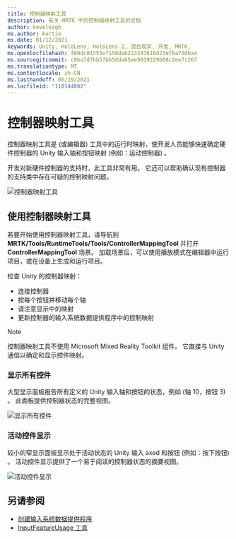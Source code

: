 ```yaml
---
title: 控制器映射工具
description: 有关 MRTK 中的控制器映射工具的文档
author: keveleigh
ms.author: kurtie
ms.date: 01/12/2021
keywords: Unity, HoloLens, HoloLens 2, 混合现实, 开发, MRTK,
ms.openlocfilehash: f00dc01555ef158dab21334761bd23ef6a70dba4
ms.sourcegitcommit: c0ba7d7bb57bb5dda65ee9019229b68c2ee7c267
ms.translationtype: MT
ms.contentlocale: zh-CN
ms.lasthandoff: 05/19/2021
ms.locfileid: "110144082"
---
```

# <a name="controller-mapping-tool"></a>控制器映射工具

控制器映射工具是 (或编辑器) 工具中的运行时映射，使开发人员能够快速确定硬件控制器的 Unity 输入轴和按钮映射 (例如：运动控制器) 。

开发对新硬件控制器的支持时，此工具非常有用。 它还可以帮助确认现有控制器的支持类中存在可疑的控制映射问题。

![控制器映射工具](../images/controller-mapping-tool/ControllerMappingTool.png)

## <a name="using-the-controller-mapping-tool"></a>使用控制器映射工具

若要开始使用控制器映射工具，请导航到 **MRTK/Tools/RuntimeTools/Tools/ControllerMappingTool** 并打开 **ControllerMappingTool** 场景。 加载场景后，可以使用播放模式在编辑器中运行项目，或在设备上生成和运行项目。

检查 Unity 的控制器映射：

- 连接控制器
- 按每个按钮并移动每个轴
- 请注意显示中的映射
- 更新控制器的输入系统数据提供程序中的控制映射

> [!NOTE]
> 控制器映射工具不使用 Microsoft Mixed Reality Toolkit 组件。 它直接与 Unity 通信以确定和显示控件映射。

### <a name="all-controls-display"></a>显示所有控件

大型显示面板报告所有定义的 Unity 输入轴和按钮的状态，例如 (轴 10，按钮 3) 。 此面板提供控制器状态的完整视图。

![显示所有控件](../images/controller-mapping-tool/AllControls.png)

### <a name="active-controls-display"></a>活动控件显示

较小的窄显示面板显示处于活动状态的 Unity 输入 axed 和按钮 (例如：按下按钮) 。 活动控件显示提供了一个易于阅读的控制器状态的摘要视图。

![活动控件显示](../images/controller-mapping-tool/ActiveControls.png)

## <a name="see-also"></a>另请参阅

- [创建输入系统数据提供程序](../input/create-data-provider.md)
- [InputFeatureUsage 工具](input-feature-usage-tool.md)
